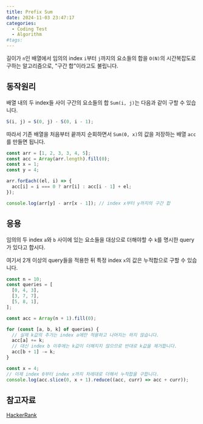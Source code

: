 ```yaml
---
title: Prefix Sum
date: 2024-11-03 23:47:17
categories:
  - Coding Test
  - Algorithm
#tags:
---
```

길이가 `n`인 배열에서 임의의 index `i`부터 `j`까지의 요소들의 합을 `O(N)`의 시간복잡도로 구하는 알고리즘으로, "구간 합"이라고도 불립니다.

## 동작원리

배열 내의 두 index들 사이 구간의 요소들의 합 `Sum(i, j)`는 다음과 같이 구할 수 있습니다.

```js
S(i, j) = S(0, j) - S(0, i - 1);
```

따라서 기존 배열을 처음부터 끝까지 순회하면서 `Sum(0, x)`의 값을 저장하는 배열 `acc`를 만들면 됩니다.

```js
const arr = [1, 2, 3, 3, 4, 5];
const acc = Array(arr.length).fill(0);
const x = 1;
const y = 4;

arr.forEach((el, i) => {
  acc[i] = i === 0 ? arr[i] : acc[i - 1] + el;
});

console.log(arr[y] - arr[x - 1]); // index x부터 y까지의 구간 합
```

## 응용

임의의 두 index `a`와 `b` 사이에 있는 요소들을 대상으로 더해야할 수 `k`를 명시한 query가 있다고 합시다.

여기서 2개 이상의 query들을 적용한 뒤 특정 index `x`의 값은 누적합으로 구할 수 있습니다.

```js
const n = 10;
const queries = [
  [0, 4, 3],
  [3, 7, 7],
  [5, 8, 1],
];

const acc = Array(n + 1).fill(0);

for (const [a, b, k] of queries) {
  // 실제 k값의 추가는 index a에만 적용하고 나머지는 하지 않습니다.
  acc[a] += k;
  // 대신 index b 이후에는 k값이 더해지지 않으므로 반대로 k값을 제거합니다.
  acc[b + 1] -= k;
}

const x = 4;
// 이제 index 0부터 index x까지 차레대로 더해서 누적합을 구합니다.
console.log(acc.slice(0, x + 1).reduce((acc, curr) => acc + curr));
```

## 참고자료

[HackerRank](https://www.youtube.com/@HackerrankOfficial/playlists)